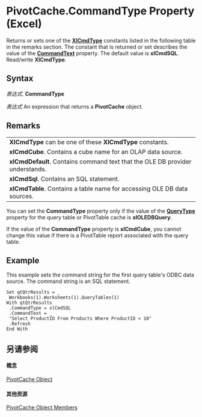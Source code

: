 
# PivotCache.CommandType Property (Excel)

Returns or sets one of the  **[XlCmdType](4339b577-c29c-3c78-8433-df56c35b6633.md)** constants listed in the following table in the remarks section. The constant that is returned or set describes the value of the **[CommandText](07921bda-74fe-2a41-15f7-16068ce49a31.md)** property. The default value is **xlCmdSQL**. Read/write **XlCmdType**.


## Syntax

 _表达式_. **CommandType**

 _表达式_ An expression that returns a **PivotCache** object.


## Remarks


||
|:-----|
|**XlCmdType** can be one of these **XlCmdType** constants.|
|**xlCmdCube**. Contains a cube name for an OLAP data source.|
|**xlCmdDefault**. Contains command text that the OLE DB provider understands.|
|**xlCmdSql**. Contains an SQL statement.|
|**xlCmdTable**. Contains a table name for accessing OLE DB data sources.|
You can set the  **CommandType** property only if the value of the **[QueryType](61346ed2-1ada-a105-1894-b22861047c4f.md)** property for the query table or PivotTable cache is **xlOLEDBQuery**.

If the value of the  **CommandType** property is **xlCmdCube**, you cannot change this value if there is a PivotTable report associated with the query table.


## Example

This example sets the command string for the first query table's ODBC data source. The command string is an SQL statement.


```
Set qtQtrResults = _ 
 Workbooks(1).Worksheets(1).QueryTables(1) 
With qtQtrResults 
 .CommandType = xlCmdSQL 
 .CommandText = _ 
 "Select ProductID From Products Where ProductID < 10" 
 .Refresh 
End With
```


## 另请参阅


#### 概念


[PivotCache Object](c3d84ef1-f9e6-b1bc-cbf0-3ba8dfe17439.md)
#### 其他资源


[PivotCache Object Members](http://msdn.microsoft.com/library/113f1109-e1c9-2c6e-0581-9fba82f278dc%28Office.15%29.aspx)